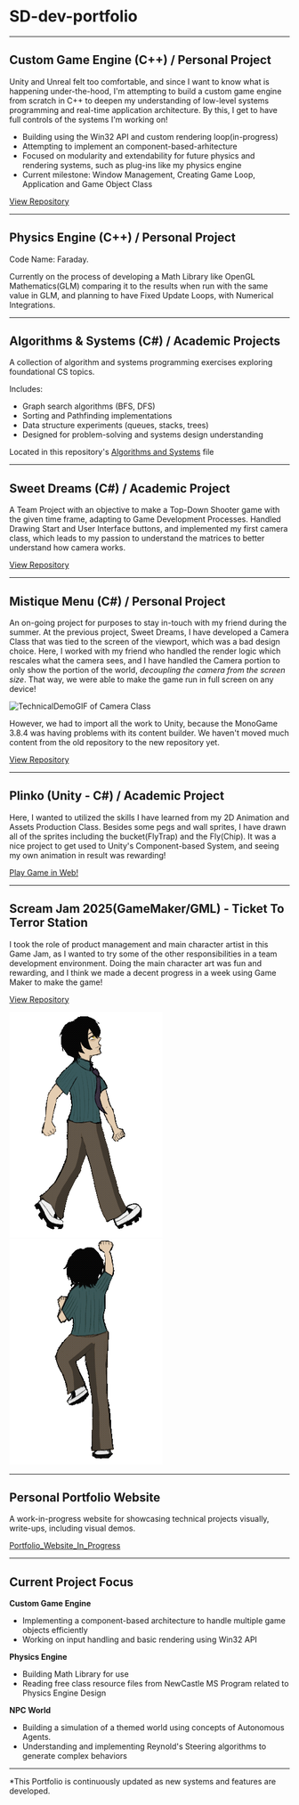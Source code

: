 # SD-dev-portfolio
---

## Custom Game Engine (C++) / Personal Project
Unity and Unreal felt too comfortable, and since I want to know what is happening under-the-hood, I'm attempting to build a custom game engine from scratch in C++ to deepen my understanding of low-level systems programming and real-time application architecture. By this, I get to have full controls of the systems I'm working on!

- Building using the Win32 API and custom rendering loop(in-progress)
- Attempting to implement an component-based-arhitecture
- Focused on modularity and extendability for future physics and rendering systems, such as plug-ins like my physics engine
- Current milestone: Window Management, Creating Game Loop, Application and Game Object Class

[View Repository](https://github.com/SD0249/Demon-Engine)

---

## Physics Engine (C++) / Personal Project
Code Name: Faraday. 

Currently on the process of developing a Math Library like OpenGL Mathematics(GLM) comparing it to the results when run with the same value in GLM, and planning to have Fixed Update Loops, with Numerical Integrations. 

---

## Algorithms & Systems (C#) / Academic Projects
A collection of algorithm and systems programming exercises exploring foundational CS topics.

Includes:
- Graph search algorithms (BFS, DFS)
- Sorting and Pathfinding implementations
- Data structure experiments (queues, stacks, trees)
- Designed for problem-solving and systems design understanding

Located in this repository's [Algorithms and Systems](AlgorithmsAndSystems) file

---

## Sweet Dreams (C#) / Academic Project
A Team Project with an objective to make a Top-Down Shooter game with the given time frame, adapting to Game Development Processes. Handled Drawing Start and User Interface buttons, and implemented my first camera class, which leads to my passion to understand the matrices to better understand how camera works.

[View Repository](https://github.com/SD0249/Sweet-Dreams_SugarRush)

---

## Mistique Menu (C#) / Personal Project
An on-going project for purposes to stay in-touch with my friend during the summer. At the previous project, Sweet Dreams, I have developed a Camera Class that was tied to the screen of the viewport, which was a bad design choice. Here, I worked with my friend who handled the render logic which rescales what the camera sees, and I have handled the Camera portion to only show the portion of the world, *decoupling the camera from the screen size*. That way, we were able to make the game run in full screen on any device!

![TechnicalDemoGIF of Camera Class](src/ScrollZoomCamera.gif)

However, we had to import all the work to Unity, because the MonoGame 3.8.4 was having problems with its content builder. We haven't moved much content from the old repository to the new repository yet.

[View Repository](https://github.com/SD0249/MysticMenu)

---

## Plinko (Unity - C#) / Academic Project
Here, I wanted to utilized the skills I have learned from my 2D Animation and Assets Production Class. Besides some pegs and wall sprites, I have drawn all of the sprites including the bucket(FlyTrap) and the Fly(Chip). It was a nice project to get used to Unity's Component-based System, and seeing my own animation in result was rewarding!

[Play Game in Web!](https://igme-202-2251.github.io/202-work-SD0249/Project_01/)

---

## Scream Jam 2025(GameMaker/GML) - Ticket To Terror Station
I took the role of product management and main character artist in this Game Jam, as I wanted to try some of the other responsibilities in a team development environment. Doing the main character art was fun and rewarding, and I think we made a decent progress in a week using Game Maker to make the game!

[View Repository](https://github.com/SD0249/Ticket-To-Terror-Station/tree/New-Branch)

![MainCharacterWalk](src/WalkGIF.gif)
![MainCharacterClimb](src/ClimbGIF.gif)

---

## Personal Portfolio Website
A work-in-progress website for showcasing technical projects visually, write-ups, including visual demos.

[Portfolio_Website_In_Progress](https://people.rit.edu/al7798/235/project1/)

---

## Current Project Focus

**Custom Game Engine**
- Implementing a component-based architecture to handle multiple game objects efficiently
- Working on input handling and basic rendering using Win32 API

**Physics Engine**
- Building Math Library for use
- Reading free class resource files from NewCastle MS Program related to Physics Engine Design

**NPC World**
- Building a simulation of a themed world using concepts of Autonomous Agents.
- Understanding and implementing Reynold's Steering algorithms to generate complex behaviors
  
---

*This Portfolio is continuously updated as new systems and features are developed.
